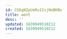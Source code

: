 ```yaml
---
id: CG6gNZpUeRu1IvjNeBKBx
title: went
desc: ''
updated: 1639949510212
created: 1639949510212
---
```




